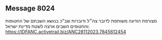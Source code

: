## Message 8024

מצורפת הודעה משותפת לדובר צה״ל ודוברות שב"כ בנושא השבתם של החטופות והחטופים השבים ארצה לשטח מדינת ישראל: https://IDFANC.activetrail.biz/ANC28112023.7845612454

